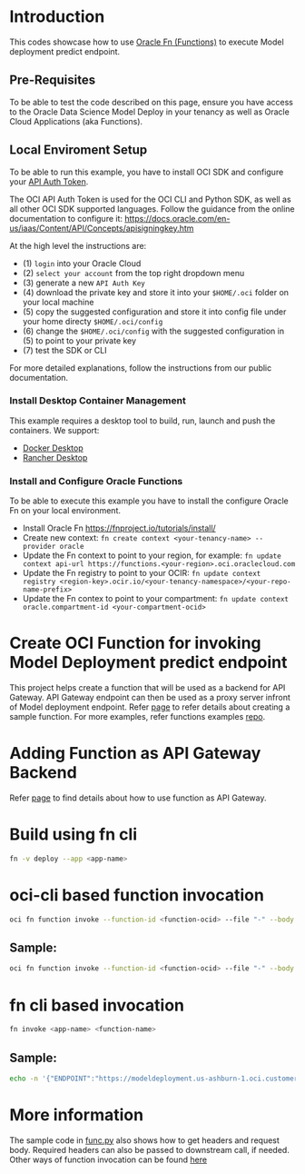 # Introduction

This codes showcase how to use [Oracle Fn (Functions)](https://fnproject.io/) to execute Model deployment predict endpoint.

## Pre-Requisites

To be able to test the code described on this page, ensure you have access to the Oracle Data Science Model Deploy in your tenancy as well as Oracle Cloud Applications (aka Functions).

## Local Enviroment Setup

To be able to run this example, you have to install OCI SDK and configure your [API Auth Token](https://docs.oracle.com/en-us/iaas/Content/Registry/Tasks/registrygettingauthtoken.htm).

The OCI API Auth Token is used for the OCI CLI and Python SDK, as well as all other OCI SDK supported languages. Follow the guidance from the online documentation to configure it: <https://docs.oracle.com/en-us/iaas/Content/API/Concepts/apisigningkey.htm>

At the high level the instructions are:

- (1) `login` into your Oracle Cloud
- (2) `select your account` from the top right dropdown menu
- (3) generate a new `API Auth Key`
- (4) download the private key and store it into your `$HOME/.oci` folder on your local machine
- (5) copy the suggested configuration and store it into config file under your home directy `$HOME/.oci/config`
- (6) change the `$HOME/.oci/config` with the suggested configuration in (5) to point to your private key
- (7) test the SDK or CLI

For more detailed explanations, follow the instructions from our public documentation.

### Install Desktop Container Management

This example requires a desktop tool to build, run, launch and push the containers. We support:

- [Docker Desktop](<https://docs.docker.com/get-docker>)
- [Rancher Desktop](<https://rancherdesktop.io/>)

### Install and Configure Oracle Functions

To be able to execute this example you have to install the configure Oracle Fn on your local environment.

- Install Oracle Fn <https://fnproject.io/tutorials/install/>
- Create new context: ```fn create context <your-tenancy-name> --provider oracle```
- Update the Fn context to point to your region, for example: ```fn update context api-url https://functions.<your-region>.oci.oraclecloud.com```
- Update the Fn registry to point to your OCIR: ```fn update context registry <region-key>.ocir.io/<your-tenancy-namespace>/<your-repo-name-prefix>```
- Update the Fn contex to point to your compartment: ```fn update context oracle.compartment-id <your-compartment-ocid>```

# Create OCI Function for invoking Model Deployment predict endpoint
This project helps create a function that will be used as a backend for API Gateway. API Gateway endpoint can then be used as a proxy server infront of Model deployment endpoint. Refer [page](https://docs.oracle.com/en-us/iaas/Content/Functions/Tasks/functionscreatingfirst.htm) to refer details about creating a sample function.
For more examples, refer functions examples [repo](https://github.com/oracle-samples/oracle-functions-samples).

# Adding Function as API Gateway Backend
Refer [page](https://docs.oracle.com/en-us/iaas/Content/APIGateway/Tasks/apigatewayusingfunctionsbackend.htm) to find details about how to use function as API Gateway.

# Build using fn cli
```bash
fn -v deploy --app <app-name>
```

# oci-cli based function invocation
```bash
oci fn function invoke --function-id <function-ocid> --file "-" --body '{"ENDPOINT":"<predict-url>", "PAYLOAD": "<json-payload>"}'
```

## Sample:
```bash
oci fn function invoke --function-id <function-ocid> --file "-" --body '{"ENDPOINT":"https://modeldeployment.us-ashburn-1.oci.customer-oci.com/<md-ocid>/predict", "PAYLOAD": "{\"index\": \"1\"}"}'
```

# fn cli based invocation
```bash
fn invoke <app-name> <function-name>
```

## Sample:
```bash
echo -n '{"ENDPOINT":"https://modeldeployment.us-ashburn-1.oci.customer-oci.com/<md-ocid>/predict", "PAYLOAD": "{\"index\": \"1\"}"}' | fn invoke <app-name> <function-name>
```

# More information
The sample code in [func.py](./func.py) also shows how to get headers and request body. Required headers can also be passed to downstream call, if needed.
Other ways of function invocation can be found [here](https://docs.oracle.com/en-us/iaas/Content/Functions/Tasks/functionsinvokingfunctions.htm)
